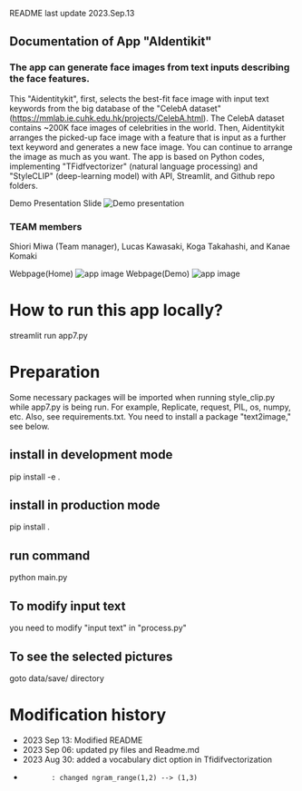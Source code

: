 README last update 2023.Sep.13
## Documentation of App "AIdentikit" 
### The app can generate face images from text inputs describing the face features.
This "Aidentitykit", first, selects the best-fit face image with input text keywords from the big database of the "CelebA dataset" (https://mmlab.ie.cuhk.edu.hk/projects/CelebA.html). The CelebA dataset contains ~200K face images of celebrities in the world. Then, Aidentitykit arranges the picked-up face image with a feature that is input as a further text keyword and generates a new face image. You can continue to arrange the image as much as you want. 
The app is based on Python codes, implementing "TFidfvectorizer" (natural language processing) and "StyleCLIP" (deep-learning model) with API, Streamlit, and Github repo folders. 

Demo Presentation Slide
![Demo presentation](./images/presentation1.png "Demo presentation")
### TEAM members
Shiori Miwa (Team manager), Lucas Kawasaki, Koga Takahashi, and Kanae Komaki

Webpage(Home)
![app image](./images/app_image1.png "app front page")
Webpage(Demo)
![app image](./images/app_image2.png "app demo page")


# How to run this app locally?
streamlit run app7.py


# Preparation 
Some necessary packages will be imported when running style_clip.py while app7.py is being run. For example, Replicate, request, PIL, os, numpy, etc. Also, see requirements.txt. You need to install a package "text2image," see below.

## install in development mode
pip install -e .
## install in production mode
pip install .

## run command
python main.py

## To modify input text
you need to modify "input text" in "process.py"

## To see the selected pictures 
goto data/save/ directory

# Modification history
- 2023 Sep 13: Modified README
- 2023 Sep 06: updated py files and Readme.md
- 2023 Aug 30: added a vocabulary dict option in Tfidifvectorization
-            : changed ngram_range(1,2) --> (1,3)

